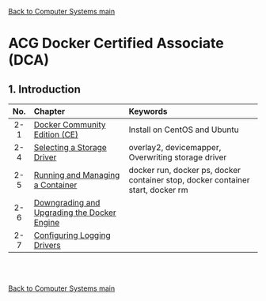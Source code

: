 [Back to Computer Systems main](../../../README.md)

# ACG Docker Certified Associate (DCA)

## 1. Introduction
|No.|Chapter|Keywords|
|:-:|:------|:-------|
|2-1|[Docker Community Edition (CE)](./02_01/note.md)|Install on CentOS and Ubuntu|
|2-4|[Selecting a Storage Driver](./02_04/note.md)|overlay2, devicemapper, Overwriting storage driver|
|2-5|[Running and Managing a Container](./02_05/note.md)|docker run, docker ps, docker container stop, docker container start, docker rm|
|2-6|[Downgrading and Upgrading the Docker Engine](./02_06/note.md)||
|2-7|[Configuring Logging Drivers](./02_07/note.md)||



<br><br>


[Back to Computer Systems main](../../../README.md)